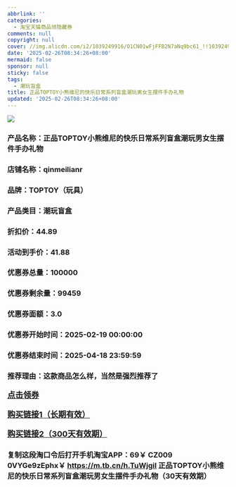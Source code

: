 ```yaml
---
abbrlink: ''
categories:
  - 淘宝天猫商品领隐藏券
comments: null
copyright: null
cover: //img.alicdn.com/i2/1039249916/O1CN01wFjFFB2N7aNq9bc61_!!1039249916.jpg
date: '2025-02-26T08:34:26+08:00'
mermaid: false
sponsor: null
sticky: false
tags:
  - 潮玩盲盒
title: 正品TOPTOY小熊维尼的快乐日常系列盲盒潮玩男女生摆件手办礼物
updated: '2025-02-26T08:34:26+08:00'
--- 
```


![](//img.alicdn.com/i2/1039249916/O1CN01wFjFFB2N7aNq9bc61_!!1039249916.jpg)

### 产品名称：正品TOPTOY小熊维尼的快乐日常系列盲盒潮玩男女生摆件手办礼物
### 店铺名称：qinmeilianr
### 品牌：TOPTOY（玩具）
### 产品类目：潮玩盲盒
### 折扣价：44.89
### 活动到手价：41.88
### 优惠券总量：100000
### 优惠券剩余量：99459
### 优惠券面额：3.0
### 优惠券开始时间：2025-02-19 00:00:00	
### 优惠券结束时间：2025-04-18 23:59:59	
### 推荐理由：这款商品怎么样，当然是强烈推荐了

<p style="font-size: 18px; font-weight: bold;">
  <a href="https://uland.taobao.com/coupon/edetail?e=B6%2FTD%2FDFyFmlhHvvyUNXZfh8CuWt5YH5OVuOuRD5gLJMmdsrkidbOUV9IBA4kmjLF96FaqxiUfR0Pfyp33bVekWysZ5uX1ojIyPYI8Tf%2FRsaSGOB%2Fysq%2Bti%2B3q05blydyEg4L90i2qpyBOK%2B8KjzSuzY3MUSAX0G1TP3uC6T%2BzrKa4jyh4U%2Bo57tzCsUUtjErGws8vBvqN2NfiknwDwgYS%2FsWqyKYTVEvx24htuqzYwDHXLApfbZC9QqW3sOLwhkgXct0UpcM22RiwURWIULuP73p6l7F9NZsUEHBXZhp%2BZwy7cgGF%2BpAO4bxC%2B7zJfQiCpAJSP9%2Brk%3D&traceId=0b515d4517407227641888116d126c&union_lens=lensId%3AOPT%401740722773%4021468f81_0dea_1954b299c91_798f%4001%40eyJmbG9vcklkIjo3MzM1NH0ie" target="_blank">点击领券</a>
</p>
<p style="font-size: 18px; font-weight: bold;">
  <a href="https://s.click.taobao.com/t?e=m%3D2%26s%3Dbu7qAie2kP5w4vFB6t2Z2ueEDrYVVa64LKpWJ%2Bin0XLjf2vlNIV67uW8xal2bDKcJhSgLssdd1b3ID%2FV1RqsF4wnCJeELi4I%2FIEn%2BS1IjHAB0ghlTd7WlZVm%2FOAUUFw71qrpxiwMoCNxc1AtbZGVS8xHpMmoe4yS2xazX5gcwgMLZMqoQW%2BfuB6GmlJyRiVTeqXerYZjALLzUdN0reQWuRoKbcZUp7MQ6GaQGltpxvNqF818IyMt8Y3Z4ocx8H83C7PDjTcRh2WPgysBSxHfUOXVLEPDWL24wmXd0AoE1JhrKDWd6nZtOCGFCzYOOqAQ" target="_blank">购买链接1（长期有效）</a>
</p>
<p style="font-size: 18px; font-weight: bold;">
  <a href="https://s.click.taobao.com/ux0YVNs" target="_blank">购买链接2（300天有效期）</a>
</p>

### 复制这段淘口令后打开手机淘宝APP：69￥ CZ009 0VYGe9zEphx￥ https://m.tb.cn/h.TuWjgil  正品TOPTOY小熊维尼的快乐日常系列盲盒潮玩男女生摆件手办礼物（30天有效期）
